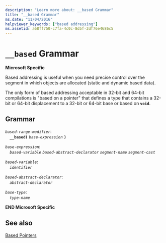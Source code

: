 ```yaml
---
description: "Learn more about: __based Grammar"
title: "__based Grammar"
ms.date: "11/04/2016"
helpviewer_keywords: ["based addressing"]
ms.assetid: a68ff750-c7fa-4c0c-8d5f-2df76e4686c5
---
```

# `__based` Grammar

**Microsoft Specific**

Based addressing is useful when you need precise control over the segment in which objects are allocated (static and dynamic based data).

The only form of based addressing acceptable in 32-bit and 64-bit compilations is "based on a pointer" that defines a type that contains a 32-bit or 64-bit displacement to a 32-bit or 64-bit base or based on **`void`**.

## Grammar

*`based-range-modifier`*:\
&emsp;**`__based(`**  *`base-expression`*  **`)`**

*`base-expression`*:\
&emsp;*`based-variable`* *`based-abstract-declarator`* *`segment-name`* *`segment-cast`*

*`based-variable`*:\
&emsp;*`identifier`*

*`based-abstract-declarator`*:\
&emsp;*`abstract-declarator`*

*`base-type`*:\
&emsp;*`type-name`*

**END Microsoft Specific**

## See also

[Based Pointers](../cpp/based-pointers-cpp.md)
